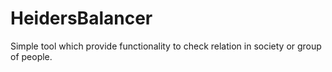 HeidersBalancer
===============

Simple tool which provide functionality to check relation in society or group of people.